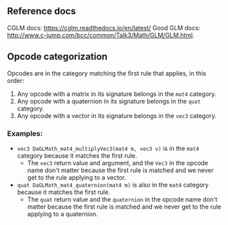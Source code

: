 
## Reference docs
CGLM docs: https://cglm.readthedocs.io/en/latest/
Good GLM docs: http://www.c-jump.com/bcc/common/Talk3/Math/GLM/GLM.html.

## Opcode categorization
Opcodes are in the category matching the first rule that applies, in this order:
1. Any opcode with a matrix in its signature belongs in the `mat4` category.
1. Any opcode with a quaternion in its signature belongs in the `quat` category.
1. Any opcode with a vector in its signature belongs in the `vec3` category.

### Examples:
- `vec3 DaGLMath_mat4_multiplyVec3(mat4 m, vec3 v)` is in the `mat4` category because it matches the first rule.
    - The `vec3` return value and argument, and the `Vec3` in the opcode name don't matter because the first rule is matched and we never get to the rule applying to a vector.
- `quat DaGLMath_mat4_quaternion(mat4 m)` is also in the `mat4` category because it matches the first rule.
    - The `quat` return value and the `quaternion` in the opcode name don't matter because the first rule is matched and we never get to the rule applying to a quaternion.
